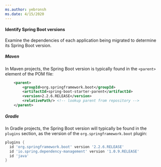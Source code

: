 ```yaml
---
ms.author: yebronsh
ms.date: 4/15/2020
---
```


#### Identify Spring Boot versions

Examine the dependencies of each application being migrated to determine its Spring Boot version.

##### Maven

In Maven projects, the Spring Boot version is typically found in the `<parent>` element of the POM file:

```xml
    <parent>
        <groupId>org.springframework.boot</groupId>
        <artifactId>spring-boot-starter-parent</artifactId>
        <version>2.2.6.RELEASE</version>
        <relativePath/> <!-- lookup parent from repository -->
    </parent>
```

##### Gradle

In Gradle projects, the Spring Boot version will typically be found in the `plugins` section, as the version of the `org.springframework.boot` plugin:

```gradle
plugins {
  id 'org.springframework.boot' version '2.2.6.RELEASE'
  id 'io.spring.dependency-management' version '1.0.9.RELEASE'
  id 'java'
}
```
